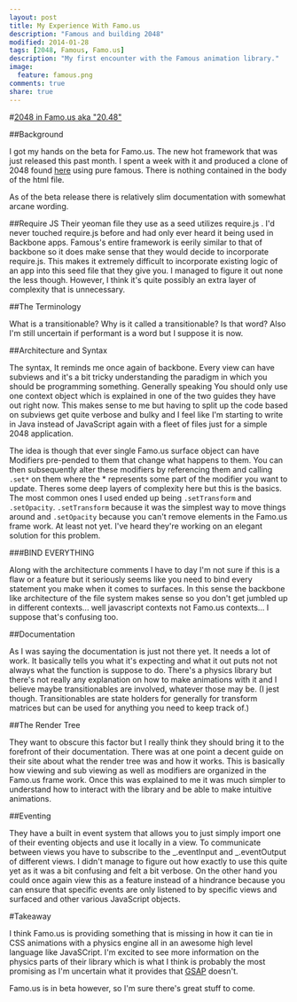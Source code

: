 ```yaml
---
layout: post
title: My Experience With Famo.us
description: "Famous and building 2048"
modified: 2014-01-28
tags: [2048, Famous, Famo.us]
description: "My first encounter with the Famous animation library."
image:
  feature: famous.png
comments: true
share: true
---
```



#[2048 in Famo.us aka "20.48"](http://harleykwyn.com/20.48/)

##Background

I got my hands on the beta for Famo.us. The new hot framework that was just released this past month. I spent a week with it and produced a clone of 2048 found [here](http://harleykwyn.com/20.48/) using pure famous. There is nothing contained in the body of the html file.

As of the beta release there is relatively slim documentation with somewhat arcane wording.

##Require JS
Their yeoman file they use as a seed utilizes require.js . I'd never touched require.js before and had only ever heard it being used in Backbone apps. Famous's entire framework is eerily similar to that of backbone so it does make sense that they would decide to incorporate require.js. This makes it extremely difficult to incorporate existing logic of an app into this seed file that they give you. I managed to figure it out none the less though. However, I think it's quite possibly an extra layer of complexity that is unnecessary.

##The Terminology

What is a transitionable? Why is it called a transitionable? Is that word?
Also I'm still uncertain if performant is a word but I suppose it is now.

##Architecture and Syntax

The syntax, It reminds me once again of backbone. Every view can have subviews and it's a bit tricky understanding the paradigm in which you should be programming something. Generally speaking You should only use one context object which is explained in one of the two guides they have out right now. This makes sense to me but having to split up the code based on subviews get quite verbose and bulky and I feel like I'm starting to write in Java instead of JavaScript again with a fleet of files just for a simple 2048 application.

The idea is though that ever single Famo.us surface object can have Modifiers pre-pended to them that change what happens to them. You can then subsequently alter these modifiers by referencing them and calling `.set*` on them where the * represents some part of the modifier you want to update. Theres some deep layers of complexity here but this is the basics. The most common ones I used ended up being `.setTransform` and `.setOpacity`. `.setTransform` because it was the simplest way to move things around and `.setOpacity` because you can't remove elements in the Famo.us frame work. At least not yet. I've heard they're  working on an elegant solution for this problem.

###BIND EVERYTHING

Along with the architecture comments I have to day I'm not sure if this is a flaw or a feature but it seriously seems like  you need to bind every statement you make when it comes to surfaces. In this sense the backbone like architecture of the file system makes sense so you don't get jumbled up in different contexts... well javascript contexts not Famo.us contexts... I suppose that's confusing too. 

##Documentation

As I was saying the documentation is just not there yet. It needs a lot of work. It basically tells you what it's expecting and what it out puts not not always what the function is suppose to do. There's a physics library but there's not really any explanation on how to make animations with it and I believe maybe transitionables are involved, whatever those may be. (I jest though. Transitionables are state holders for generally for transform matrices but can be used for anything you need to keep track of.)

##The Render Tree

They want to obscure this factor but I really think they should bring it to the forefront of their documentation. There was at one point a decent guide on their site about what the render tree was and how it works. This is basically how viewing and sub viewing as well as modifiers are organized in the Famo.us frame work. Once this was explained to me it was much simpler to understand how to interact with the library and be able to make intuitive animations.

##Eventing

They have a built in event system that allows you to just simply import one of their eventing objects and use it locally in a view. To communicate between views you have to subscribe to the _.eventInput and _.eventOutput of different views. I didn't manage to figure out how exactly to use this quite yet as it was a bit confusing and felt a bit verbose. On the other hand you could once again view this as a feature instead of a hindrance because you can ensure that specific events are only listened to by specific views and surfaced and other various JavaScript objects. 

#Takeaway

I think Famo.us is providing something that is missing in how it can tie in CSS animations with a physics engine all in an awesome high level language like JavaSCript. I'm excited to see more information on the physics parts of their library which is what I think is probably the most promising as I'm uncertain what it provides that [GSAP](http://www.greensock.com/gsap-js/) doesn't.

Famo.us is in beta however, so I'm sure there's great stuff to come.
